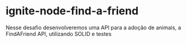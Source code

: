 # ignite-node-find-a-friend
Nesse desafio desenvolveremos uma API para a adoção de animais, a FindAFriend API, utilizando SOLID e testes

